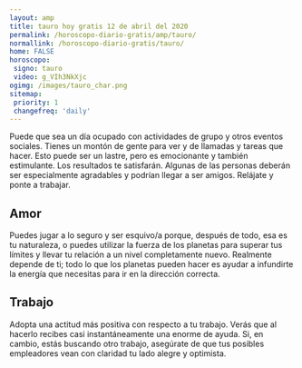 ```yaml
---
layout: amp
title: tauro hoy gratis 12 de abril del 2020 
permalink: /horoscopo-diario-gratis/amp/tauro/
normallink: /horoscopo-diario-gratis/tauro/
home: FALSE
horoscopo:
 signo: tauro
 video: g_VIh3NkXjc
ogimg: /images/tauro_char.png
sitemap:
 priority: 1
 changefreq: 'daily'
---
```



Puede que sea un día ocupado con actividades de grupo y otros eventos sociales. Tienes un montón de gente para ver y de llamadas y tareas que hacer. Esto puede ser un lastre, pero es emocionante y también estimulante. Los resultados te satisfarán. Algunas de las personas deberán ser especialmente agradables y podrían llegar a ser amigos. Relájate y ponte a trabajar.

## Amor

Puedes jugar a lo seguro y ser esquivo/a porque, después de todo, esa es tu naturaleza, o puedes utilizar la fuerza de los planetas para superar tus límites y llevar tu relación a un nivel completamente nuevo. Realmente depende de ti; todo lo que los planetas pueden hacer es ayudar a infundirte la energía que necesitas para ir en la dirección correcta.

## Trabajo

Adopta una actitud más positiva con respecto a tu trabajo. Verás que al hacerlo recibes casi instantáneamente una enorme de ayuda. Si, en cambio, estás buscando otro trabajo, asegúrate de que tus posibles empleadores vean con claridad tu lado alegre y optimista.